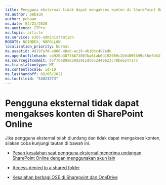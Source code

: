```yaml
---
title: Pengguna eksternal tidak dapat mengakses konten di SharePoint Online
ms.author: pebaum
author: pebaum
ms.date: 04/21/2020
ms.audience: ITPro
ms.topic: article
ms.service: o365-administration
ROBOTS: NOINDEX, NOFOLLOW
localization_priority: Normal
ms.assetid: 4d197afd-e806-40ad-ac20-4b10bc497edb
ms.openlocfilehash: cb920a30776b73007ba61ab6b192089c2b94095699c88efb6316781ff00ed016
ms.sourcegitcommit: b5f7da89a650d2915dc652449623c78be6247175
ms.translationtype: MT
ms.contentlocale: id-ID
ms.lasthandoff: 08/05/2021
ms.locfileid: "54023273"
---
```

# <a name="external-user-is-unable-to-access-content-in-sharepoint-online"></a>Pengguna eksternal tidak dapat mengakses konten di SharePoint Online

Jika pengguna eksternal telah diundang dan tidak dapat mengakses konten, silakan coba kunjungi tautan di bawah ini.

- [Pesan kesalahan saat pengguna eksternal menerima undangan SharePoint Online dengan menggunakan akun lain](https://docs.microsoft.com/sharepoint/support/sharing-and-permissions/error-when-external-user-accepts-an-invitation-by-using-another-account)

- [Access denied to a shared folder](https://docs.microsoft.com/sharepoint/support/sharing-and-permissions/cannot-access-shared-folder)

- [Kesalahan berbagi OSE di Sharepoint dan OneDrive](https://docs.microsoft.com/sharepoint/sharepoint-onedrive-error-message)

